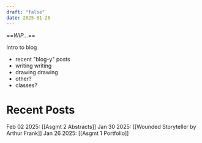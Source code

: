```yaml
---
draft: "false"
date: 2025-01-26
---
```

==*WIP...*==

Intro to blog

* recent "blog-y" posts
* writing writing
* drawing drawing
* other?
* classes?

# Recent Posts

Feb 02 2025: [[Asgmt 2 Abstracts]]
Jan 30 2025: [[Wounded Storyteller by Arthur Frank]]
Jan 26 2025: [[Asgmt 1 Portfolio]]